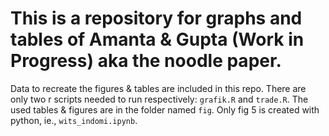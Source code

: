 # This is a repository for graphs and tables of Amanta & Gupta (Work in Progress) aka the noodle paper.

Data to recreate the figures & tables are included in this repo. There are only two r scripts needed to run respectively: `grafik.R` and `trade.R`. The used tables & figures are in the folder named `fig`. Only fig 5 is created with python, ie., `wits_indomi.ipynb`.